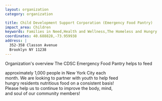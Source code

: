 ```yaml
---
layout: organization
category: organization

title: Child Development Support Corporation (Emergency Food Pantry)
impact_area: Children
keywords: Families in Need,Health and Wellness,The Homeless and Hungry
coordinates: 40.688828,-73.959938
address: |
  352-358 Classon Avenue
  Brooklyn NY 11238
---
```

Organization's overview
The CDSC Emergency Food Pantry helps to feed 

approximately 1,000 people in New York City each  
month. We are looking to partner with youth to help feed  
hungry residents nutritious food on a consistent basis!  
Please help us to continue to improve the body, mind,  
and soul of our community members!